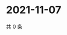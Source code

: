 # 2021-11-07

共 0 条

<!-- BEGIN WEIBO -->
<!-- 最后更新时间 Sun Nov 07 2021 06:10:47 GMT+0800 (China Standard Time) -->

<!-- END WEIBO -->
